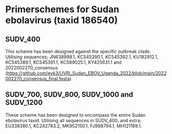 # Primerschemes for Sudan ebolavirus (taxid 186540)

## SUDV_400

This scheme has been designed against the specific outbreak clade. Utilising sequences; JN638998.1, KC545390.1, KC545392.1, KU182912.1, KC545389.1,  KC545391.1, KC589025.1, KY425631.1 and 2022002270_consensus (https://github.com/evk3/UVRI_Sudan_EBOV_Uganda_2022/blob/main/2022002270_consensus_final.fasta).

## SUDV_700, SUDV_800, SUDV_1000 and SUDV_1200

These scheme has been designed to encompass the entire Sudan ebolavirus taxid. Utilising all sequences in SUDV_400, and extra; EU338380.1, KC242783.2, MK952150.1, FJ968794.1, MH121169.1.

